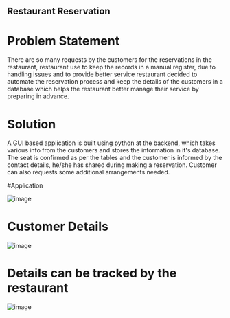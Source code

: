 ## Restaurant Reservation


# Problem Statement
There are so many requests by the customers for the reservations in the restaurant, restaurant use to keep the records in a manual register, due to handling issues and to provide better service restaurant decided to automate the reservation process and keep the details of the customers in a database which helps the restaurant better manage their service by preparing in advance. 

# Solution 
A GUI based application is built using python at the backend, which takes various info from the customers and stores the information in it's database. The seat is confirmed as per the tables and the customer is informed by the contact details, he/she has shared during making a reservation. Customer can also requests some additional arrangements needed.

#Application 

![image](https://user-images.githubusercontent.com/90482311/219361252-35481bd3-131f-4e05-9352-a5011b969cc9.png)


# Customer Details 

![image](https://user-images.githubusercontent.com/90482311/219361612-ed6a5d08-8625-44e2-a9f5-4867eea50fe1.png)



# Details can be tracked by the restaurant 

![image](https://user-images.githubusercontent.com/90482311/219363357-ca4a4c58-c8c8-46b3-9662-43175f64f5f0.png)
